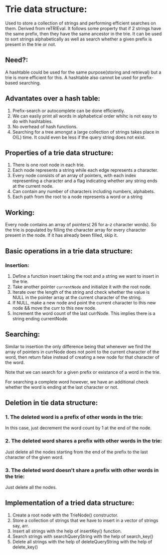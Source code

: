 # Trie data structure:
Used to store a collection of strings and performing efficient searches on them. Derived from reTRIEval. It follows some property that if 2 strings have the same prefix, then they have the same ancestor in the trie. It can be used to sort strings alphabetically as well as search whether a given prefix is present in the trie or not.

## Need?:

A hashtable could be used for the  same purpose(storing and retrieval) but a trie is more efficient for this. A hashtable also cannot be used for prefix-based searching.

## Advantates over a hash table:
1. Prefix-search or autocomplete can be done efficiently.
2. We can easliy print all words in alphabetical order whihc is not easy to do with hashtables.
3. No overhead of hash functions.
4. Searching for a tree amongst a large collection of strings takes place in O(L) time. It could even be less if the query string does not exist.

## Properties of a trie data structure:
1. There is one root node in each trie.
2. Each node represents a string while each edge represents a character.
3. Every node consists of an array of pointers, with each index representing a character and a flag indicating whether any string ends at the current node.
4. Can contain any number of characters including numbers, alphabets. 
5. Each path from the root to a node represents a word or a string

## Working:

Every node contains an array of pointers( 26 for a-z character words). 
So the trie is populated by filling the character array for every character present in the node. If it has already been filled, skip it.

## Basic operations in a trie data structure:
### Insertion:

1. Define a function  insert taking the root and a string we want to insert in the trie.
2. Take another pointer `currentNode` and initialize it with the root node.
3. Iterate over the length of the string and check whether the value is NULL in the pointer array at the current character of the string.
4. If NULL, make a new node and point the current character to this new node && move the curr to this new node.
5. Increment the word count of the last currNode. This implies there is a string ending currentNode.

## Searching:
Similar to insertion the only difference being that whenever we find the array of pointers in currNode does not point to the current character of the word, then return false instead of creating a new node for that character of the word.

Note that we can search for a given prefix or existance of a word in the trie.

For searching a complete word however, we have an additional check whether the word is ending at the last character or not.

## Deletion in tie data structure:

### 1. The deleted word is a prefix of other words in the trie:
In this case, just decrement the word count by 1 at the end of the node.
### 2. The deleted word shares a prefix with other words in the trie:
Just delete all the nodes starting from the end of the prefix to the last character of the given word.


### 3. The deleted word doesn't share a prefix with other words in the trie:
Just delete all the nodes.

## Implementation of a tried data structure:
1. Create a root node with the TrieNode() constructor.
2. Store a collection of strings that we have to insert in a vector of strings say, arr.
3. Insert all strings with the help of insertKey() function.
4. Search strings with searchQueryString with the help of search_key()
5. Delete all strings with the help of deleteQueryString with the help of delete_key() 
